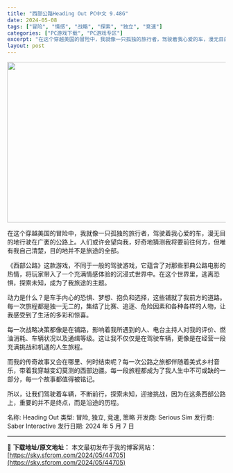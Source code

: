 ```yaml
---
title: "西部公路Heading Out PC中文 9.48G"
date: 2024-05-08
tags: ["冒险", "情感", "战略", "探索", "独立", "竞速"]
categories: ["PC游戏下载", "PC游戏专区"]
excerpt: "在这个穿越美国的冒险中，我就像一只孤独的旅行者，驾驶着我心爱的车，漫无目的地行驶在广袤的公路上。人们或许会望向我，好奇地猜测我将要前往何方，但唯有我自己清楚，目的地并不是旅途的全部。 《西部公路》这款游戏，不同于一般的驾驶游戏，它蕴含了对那些邪典公路电影的热情，将玩家带入了一个充满情感体验的沉浸式世&hellip;"
layout: post
---
```


<img class="igg-image-content aligncenter" src="https://sky.sfcrom.com/wp-content/uploads/2024/05/c14fb-Heading-Out-Free-Download.jpg" width="660" height="370" />

在这个穿越美国的冒险中，我就像一只孤独的旅行者，驾驶着我心爱的车，漫无目的地行驶在广袤的公路上。人们或许会望向我，好奇地猜测我将要前往何方，但唯有我自己清楚，目的地并不是旅途的全部。

《西部公路》这款游戏，不同于一般的驾驶游戏，它蕴含了对那些邪典公路电影的热情，将玩家带入了一个充满情感体验的沉浸式世界中。在这个世界里，逃离恐惧，探索未知，成为了我旅途的主题。

动力是什么？是车手内心的恐惧、梦想、抱负和选择，这些铺就了我前方的道路。每一次旅程都是独一无二的，集结了比赛、追逐、危险因素和各种各样的人物，让我感受到了生活的多彩和惊喜。

每一次战略决策都像是在铺路，影响着我所遇到的人、电台主持人对我的评价、燃油消耗、车辆状况以及通缉等级。这让我不仅仅是在驾驶车辆，更像是在经营一段充满挑战和机遇的人生旅程。

而我的传奇故事又会在哪里、何时结束呢？每一次公路之旅都伴随着美式乡村音乐，带着我穿越变幻莫测的西部边疆。每一段旅程都成为了我人生中不可或缺的一部分，每一个故事都值得被铭记。

所以，让我们驾驶着车辆，不断前行，探索未知，迎接挑战，因为在这条西部公路上，重要的并不是终点，而是沿途的历程。

名称: Heading Out
类型: 冒险, 独立, 竞速, 策略
开发商: Serious Sim
发行商: Saber Interactive
发行日期: 2024 年 5 月 7 日

---
📖 **下载地址/原文地址：** 本文最初发布于我的博客网站：[https://sky.sfcrom.com/2024/05/44705](https://sky.sfcrom.com/2024/05/44705)
